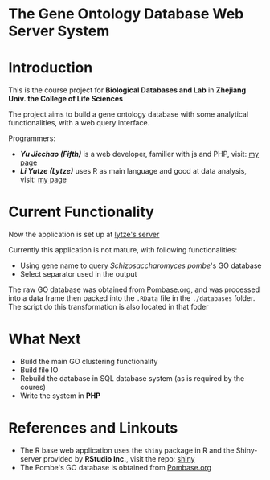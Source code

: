 The Gene Ontology Database Web Server System
============================================

# Introduction

This is the course project for __Biological Databases and Lab__ in __Zhejiang Univ. the College of Life Sciences__

The project aims to build a gene ontology database with some analytical functionalities, with a web query interface.

Programmers:

* _**Yu Jiechao (Fifth)**_ is a web developer, familier with js and PHP, visit: [my page](http://fifth26.com)
* _**Li Yutze (Lytze)**_ uses R as main language and good at data analysis, visit: [my page](http://lytzeworkshop.com)

# Current Functionality

Now the application is set up at [lytze's server](http://lytzeworkshop.com:3838/playground/shiny_app/search_pombe_GO)

Currently this application is not mature, with following functionalities:

* Using gene name to query _Schizosaccharomyces pombe_'s GO database
* Select separator used in the output

The raw GO database was obtained from [Pombase.org](http://www.pombase.org/downloads/datasets), and was processed into a data frame then packed into the `.RData` file in the 	`./databases` folder. The script do this transformation is also located in that foder

# What Next

* Build the main GO clustering functionality
* Build file IO
* Rebuild the database in SQL database system (as is required by the coures)
* Write the system in __PHP__

# References and Linkouts

* The R base web application uses the `shiny` package in R and the Shiny-server provided by __RStudio Inc.__, visit the repo: [shiny](https://github.com/rstudio/shiny)
* The Pombe's GO database is obtained from [Pombase.org](http://www.pombase.org/downloads/datasets)